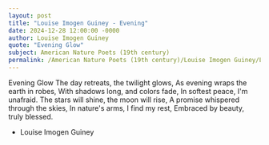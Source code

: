 ```yaml
---
layout: post
title: "Louise Imogen Guiney - Evening"
date: 2024-12-28 12:00:00 -0000
author: Louise Imogen Guiney
quote: "Evening Glow"
subject: American Nature Poets (19th century)
permalink: /American Nature Poets (19th century)/Louise Imogen Guiney/Louise Imogen Guiney - Evening
---
```


Evening Glow
The day retreats, the twilight glows,
As evening wraps the earth in robes,
With shadows long, and colors fade,
In softest peace, I'm unafraid.
The stars will shine, the moon will rise,
A promise whispered through the skies,
In nature's arms, I find my rest,
Embraced by beauty, truly blessed.

- Louise Imogen Guiney
